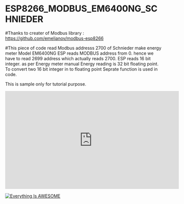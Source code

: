 # ESP8266_MODBUS_EM6400NG_SCHNIEDER

#Thanks to creater of Modbus library : https://github.com/emelianov/modbus-esp8266

#This piece of code read Modbus addresss 2700 of Schnieder make energy meter Model EM6400NG
ESP reads MODBUS address from 0. hence we have to read 2699 address which actually reads 2700.
ESP reads 16 bit integer. as per Energy meter manual Energy reading is 32 bit floating point.
To convert two 16 bit integer in to floating point Seprate function is used in code.

This is sample only for tutorial purpose.

<iframe width="560" height="315" src="https://www.youtube.com/embed/5n0Q8K1_xnU" title="YouTube video player" frameborder="0" allow="accelerometer; autoplay; clipboard-write; encrypted-media; gyroscope; picture-in-picture" allowfullscreen></iframe>


[![Everything Is AWESOME](https://img.youtube.com/vi/StTqXEQ2l-Y/0.jpg)](https://www.youtube.com/watch?v=StTqXEQ2l-Y "Everything Is AWESOME")
